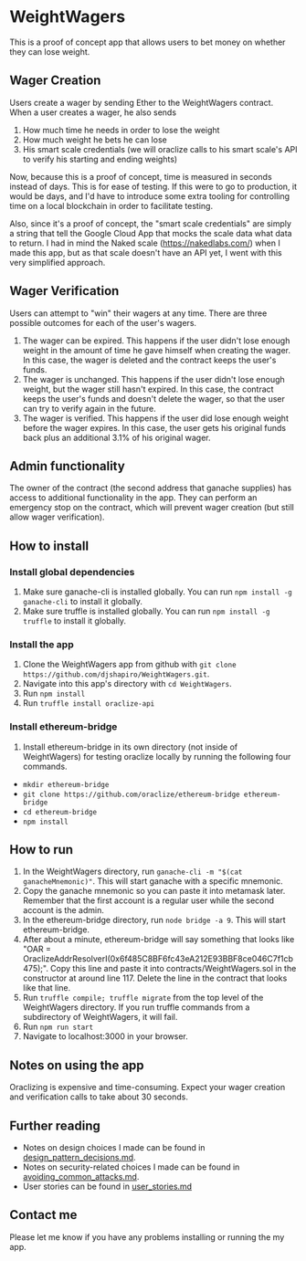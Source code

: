 # WeightWagers

This is a proof of concept app that allows users to bet money on whether they
can lose weight.

## Wager Creation

Users create a wager by sending Ether to the WeightWagers
contract. When a user creates a wager, he also sends

1) How much time he needs in order to lose the weight
2) How much weight he bets he can lose
3) His smart scale credentials (we will oraclize calls to his smart scale's
   API to verify his starting and ending weights)

Now, because this is a proof of concept, time is measured in seconds instead of
days. This is for ease of testing. If this were to go to production, it would
be days, and I'd have to introduce some extra tooling for controlling time
on a local blockchain in order to facilitate testing.

Also, since it's a proof of concept, the "smart scale credentials" are simply
a string that tell the Google Cloud App that mocks the scale data what
data to return. I had in mind the Naked scale (https://nakedlabs.com/) when
I made this app, but as that scale doesn't have an API yet, I went with this
very simplified approach.

## Wager Verification

Users can attempt to "win" their wagers at any time. There are three possible
outcomes for each of the user's wagers.

1) The wager can be expired. This happens if the user didn't lose enough
   weight in the amount of time he gave himself when creating the wager.
   In this case, the wager is deleted and the contract keeps the user's
   funds.
2) The wager is unchanged. This happens if the user didn't lose enough
   weight, but the wager still hasn't expired. In this case, the contract
   keeps the user's funds and doesn't delete the wager, so that the user
   can try to verify again in the future.
3) The wager is verified. This happens if the user did lose enough weight
   before the wager expires. In this case, the user gets his original
   funds back plus an additional 3.1% of his original wager.

## Admin functionality
The owner of the contract (the second address that ganache supplies) has
access to additional functionality in the app. They can perform an emergency
stop on the contract, which will prevent wager creation (but still allow
wager verification).

## How to install

### Install global dependencies
1) Make sure ganache-cli is installed globally. You can run `npm install -g ganache-cli`
   to install it globally.
2) Make sure truffle is installed globally. You can run `npm install -g truffle`
   to install it globally.

### Install the app
1) Clone the WeightWagers app from github with `git clone https://github.com/djshapiro/WeightWagers.git`.
2) Navigate into this app's directory with `cd WeightWagers`.
3) Run `npm install`
4) Run `truffle install oraclize-api`

### Install ethereum-bridge
1) Install ethereum-bridge in its own directory (not inside of WeightWagers) 
   for testing oraclize locally by running the following four commands.
  - `mkdir ethereum-bridge`
  - `git clone https://github.com/oraclize/ethereum-bridge ethereum-bridge`
  - `cd ethereum-bridge`
  - `npm install `

## How to run
1) In the WeightWagers directory, run `ganache-cli -m "$(cat ganacheMnemonic)"`.
   This will start ganache with a specific mnemonic.
2) Copy the ganache mnemonic so you can paste it into metamask later. Remember
   that the first account is a regular user while the second account is the admin.
3) In the ethereum-bridge directory, run `node bridge -a 9`. This will start
   ethereum-bridge.
4) After about a minute, ethereum-bridge will say something that looks like
   "OAR = OraclizeAddrResolverI(0x6f485C8BF6fc43eA212E93BBF8ce046C7f1cb475);".
   Copy this line and paste it into contracts/WeightWagers.sol in the
   constructor at around line 117. Delete the line in the contract that looks
   like that line.
5) Run `truffle compile; truffle migrate` from the top level of the WeightWagers
   directory. If you run truffle commands from a subdirectory of WeightWagers,
   it will fail.
6) Run `npm run start`
7) Navigate to localhost:3000 in your browser.

## Notes on using the app
Oraclizing is expensive and time-consuming. Expect your wager creation
and verification calls to take about 30 seconds.

## Further reading
- Notes on design choices I made can be found in [design_pattern_decisions.md](./design_pattern_decisions.md).
- Notes on security-related choices I made can be found in [avoiding_common_attacks.md](./avoiding_common_attacks.md).
- User stories can be found in [user_stories.md](./user_stories.md)

## Contact me
Please let me know if you have any problems installing or running the my app.

